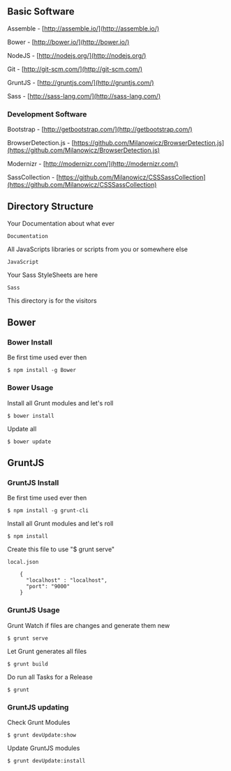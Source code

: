 # 




## Basic Software

Assemble - [http://assemble.io/](http://assemble.io/)

Bower - [http://bower.io/](http://bower.io/)

NodeJS - [http://nodejs.org/](http://nodejs.org/)

Git - [http://git-scm.com/](http://git-scm.com/)

GruntJS - [http://gruntjs.com/](http://gruntjs.com/)

Sass - [http://sass-lang.com/](http://sass-lang.com/)


### Development Software

Bootstrap - [http://getbootstrap.com/](http://getbootstrap.com/)

BrowserDetection.js - [https://github.com/Milanowicz/BrowserDetection.js](https://github.com/Milanowicz/BrowserDetection.js)

Modernizr - [http://modernizr.com/](http://modernizr.com/)

SassCollection - [https://github.com/Milanowicz/CSSSassCollection](https://github.com/Milanowicz/CSSSassCollection)


## Directory Structure

Your Documentation about what ever

    Documentation

All JavaScripts libraries or scripts from you or somewhere else

    JavaScript

Your Sass StyleSheets are here

    Sass

This directory is for the visitors

    


## Bower


### Bower Install

Be first time used ever then

    $ npm install -g Bower


### Bower Usage

Install all Grunt modules and let's roll

    $ bower install

Update all

    $ bower update


## GruntJS


### GruntJS Install

Be first time used ever then

    $ npm install -g grunt-cli

Install all Grunt modules and let's roll

    $ npm install


Create this file to use "$ grunt serve"

    local.json

        {
          "localhost" : "localhost",
          "port": "9000"
        }


### GruntJS Usage

Grunt Watch if files are changes and generate them new

    $ grunt serve

Let Grunt generates all files

    $ grunt build

Do run all Tasks for a Release

    $ grunt





### GruntJS updating

Check Grunt Modules

    $ grunt devUpdate:show

Update GruntJS modules

    $ grunt devUpdate:install

